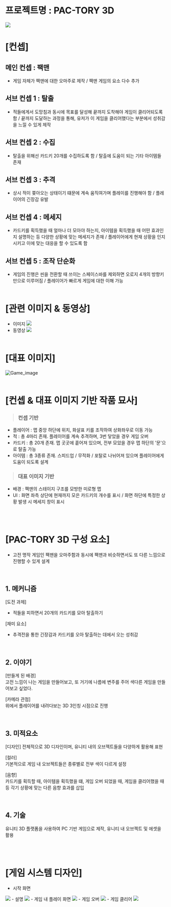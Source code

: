 # 프로젝트명 : PAC-TORY 3D
<img src="./img/Start.png">

# [컨셉]

## 메인 컨셉 : 팩맨
- 게임 자체가 팩맨에 대한 오마주로 제작 / 팩맨 게임의 요소 다수 추가
## 서브 컨셉 1 : 탈출
- 적들에게서 도망침과 동시에 목표를 달성해 끝까지 도착해야 게임이 클리어되도록 함 / 끝까지 도달하는 과정을 통해, 유저가 이 게임을 클리어했다는 부분에서 성취감을 느낄 수 있게 제작
## 서브 컨셉 2 : 수집
- 탈출을 위해선 카드키 20개를 수집하도록 함 / 탈출에 도움이 되는 기타 아이템들 존재
## 서브 컨셉 3 : 추격
- 상시 적이 쫒아오는 상태이기 떄문에 계속 움직여가며 플레이를 진행해야 함 / 플레이어의 긴장감 유발
## 서브 컨셉 4 : 메세지
- 카드키를 획득했을 때 얼마나 더 모아야 하는지, 아이템을 획득했을 때 어떤 효과인지 설명하는 등 다양한 상황에 맞는 메세지가 존재 / 플레이어에게 현재 상황을 인지시키고 이에 맞는 대응을 할 수 있도록 함
## 서브 컨셉 5 : 조작 단순화
- 게임의 진행은 씬을 전환할 때 쓰이는 스페이스바를 제외하면 오로지 4개의 방향키만으로 이루어짐 / 플레이어가 빠르게 게임에 대한 이해 가능
<br><br>
# [관련 이미지 & 동영상]
- 이미지
  <img src="./img/Pac_man.png">
- 동영상
  [![](./img/Pac_man.png)](https://www.youtube.com/watch?v=i_OjztdQ8iw)
<br><br>
# [대표 이미지]
![Game_image](./img/Game_image.png)
<br><br>
# [컨셉 & 대표 이미지 기반 작품 묘사]

> ### 컨셉 기반
- 플레이어 : 맵 중앙 하단에 위치, 화살표 키를 조작하여 상화좌우로 이동 가능
- 적 : 총 4마리 존재. 플레이어를 계속 추격하며, 3번 닿았을 경우 게임 오버
- 카드키 : 총 20개 존재. 맵 곳곳에 흩어져 있으며, 전부 모았을 경우 맵 하단의 '문'으로 탈출 가능
- 아이템 : 총 3종류 존재. 스피드업 / 무적화 / 포탈로 나뉘어져 있으며 플레이어에게 도움이 되도록 설계

> ### 대표 이미지 기반
- 배경 : 팩맨의 스테이지 구조를 모방한 미로형 맵
- UI : 화면 좌측 상단에 현재까지 모은 카드키의 개수를 표시 / 화면 하단에 특정한 상황 발생 시 메세지 창이 표시

<br><br>

# [PAC-TORY 3D 구성 요소]

- 고전 명작 게임인 팩맨을 오마주함과 동시에 팩맨과 비슷하면서도 또 다른 느낌으로 진행할 수 있게 설계

<br>

## 1. 메커니즘

[도전 과제]

- 적들을 피하면서 20개의 카드키를 모아 탈출하기

[재미 요소]

- 추격전을 통한 긴장감과 카드키를 오아 탈출하는 데에서 오는 성취감

<br>

## 2. 이야기

[만들게 된 배경]  
고전 느낌이 나는 게임을 만들어보고, 또 거기에 나름에 변주를 주어 색다른 게임을 만들어보고 싶었다.

[카메라 관점]  
위에서 플레이어를 내려다보는 3D 3인칭 시점으로 진행

<br>

## 3. 미적요소

[디자인]
전체적으로 3D 디자인이며, 유니티 내의 오브젝트들을 다양하게 활용해 표현

[컬러]  
기본적으로 게임 내 오브젝트들은 종류별로 전부 색이 다르게 설정

[음향]  
카드키를 획득할 때, 아이템을 획득했을 떄, 게임 오버 되었을 때, 게임을 클리어했을 때 등 각기 상황에 맞는 다른 음향 효과를 삽입

<br>

## 4. 기술

유니티 3D 플랫폼을 사용하여 PC 기반 게임으로 제작, 유니티 내 오브젝트 및 에셋을 활용

<br><br>

# [게임 시스템 디자인]
- 시작 화면
<img src="./img/Start.png">
- 설명
<img src="./img/Howtoplay.png">
- 게임 내 플레이 화면
<img src="./img/Game_image.png">
- 게임 오버
<img src="./img/Gameover.png">
- 게임 클리어
<img src="./img/Gameclear.png">
